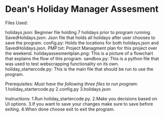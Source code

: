 # Dean's Holiday Manager Assesment

Files Used:

holidays.json:              Beginner file holding 7 holidays prior to program running.
SavedHolidays.json:         Json file that holds all holidays after user chooses to save the program.
config.py:                  Holds the locations for both holidays.json and SavedHolidays.json.
PMP.txt:                    Project Managment plan for this project over the weekend.
holidayassesmentplan.png:   This is a picture of a flowchart that explains the flow of this program.
sandbox.py:                 This is a python file that was used to test webscrapping functionality on its own.
holiday_startercode.py:     This is the main file that should be run to use the program.

Prerequisites:
*Must have the following three files to run program*:
1.holiday_startercode.py
2.config.py
3.holidays.json

Instructions:
1.Run holiday_startercode.py.
2.Make you decisions based on UI options.
3.If you want to save your changes make sure to save before exiting.
4.When done choose exit to exit the program.
